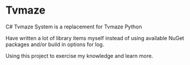 # Tvmaze
C# Tvmaze System is a replacement for Tvmaze Python

Have written a lot of library items myself instead of using available NuGet packages and/or build in options for log.   

Using this project to exercise my knowledge and learn more.
